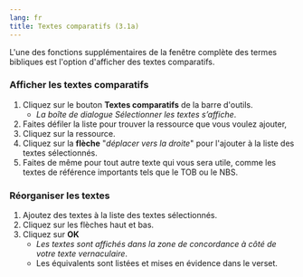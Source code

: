 ```yaml
---
lang: fr
title: Textes comparatifs (3.1a)
---
```

L'une des fonctions supplémentaires de la fenêtre complète des termes bibliques est l'option d'afficher des textes comparatifs.

### Afficher les textes comparatifs

1.  Cliquez sur le bouton **Textes comparatifs** de la barre d'outils.  
     -  *La boîte de dialogue Sélectionner les textes s’affiche*.
1.  Faites défiler la liste pour trouver la ressource que vous voulez ajouter,
1.  Cliquez sur la ressource.
1.  Cliquez sur la **flèche** "_déplacer vers la droite_" pour l'ajouter à la liste des textes sélectionnés.
1.  Faites de même pour tout autre texte qui vous sera utile, comme les textes de référence importants tels que le TOB ou le NBS.

### Réorganiser les textes

1.  Ajoutez des textes à la liste des textes sélectionnés.
1.  Cliquez sur les flèches haut et bas.
1.  Cliquez sur **OK**  
     -  *Les textes sont affichés dans la zone de concordance à côté de votre texte vernaculaire*.
    -  Les équivalents sont listées et mises en évidence dans le verset.

